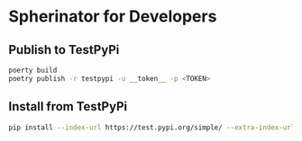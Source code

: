 # Spherinator for Developers

## Publish to TestPyPi

```bash
poerty build
poetry publish -r testpypi -u __token__ -p <TOKEN>
```



## Install from TestPyPi

```bash
pip install --index-url https://test.pypi.org/simple/ --extra-index-url https://pypi.org/simple spherinator
```
